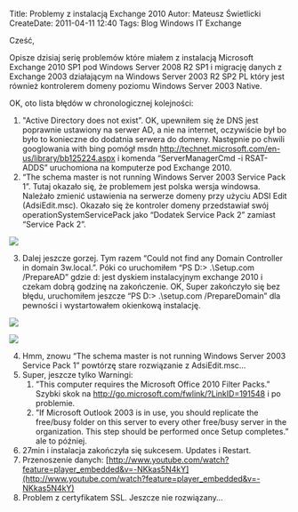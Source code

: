 Title: Problemy z instalacją Exchange 2010
Autor: Mateusz Świetlicki
CreateDate: 2011-04-11 12:40
Tags: 	Blog
		Windows
		IT
		Exchange

Cześć,

Opisze dzisiaj serię problemów które miałem z instalacją Microsoft Exchange 2010 SP1 pod Windows Server 2008 R2 SP1 i migrację danych z Exchange 2003 działającym na Windows Server 2003 R2 SP2 PL który jest również kontrolerem domeny poziomu Windows Server 2003 Native.

OK, oto lista błędów  w chronologicznej kolejności:

1. "Active Directory does not exist”. OK, upewniłem się że DNS jest poprawnie ustawiony na serwer AD, a nie na internet, oczywiście był bo było to konieczne do dodatnia serwera do domeny. Następnie po chwili googlowania with bing pomógł msdn http://technet.microsoft.com/en-us/library/bb125224.aspx i komenda “ServerManagerCmd -i RSAT-ADDS” uruchomiona na komputerze pod Exchange 2010.
2. “The schema master is not running Windows Server 2003 Service Pack 1”. Tutaj okazało się, że problemem jest polska wersja windowsa. Należało zmienić ustawienia na serwerze domeny przy użyciu ADSI Edit (AdsiEdit.msc). Okazało się że kontroler domeny przedstawiał swój operationSystemServicePack jako “Dodatek Service Pack 2” zamiast “Service Pack 2”. 

![](http://mateusz.swietlicki.net/image.axd?picture=image_1.png)

3. Dalej jeszcze gorzej. Tym razem “Could not find any Domain Controller in domain 3w.local.”. Póki co uruchomiłem “PS D:\> .\Setup.com /PrepareAD” gdzie d: jest dyskiem instalacyjnym exchange 2010 i czekam dobrą godzinę na zakończenie. OK, Super zakończyło się bez błędu, uruchomiłem jeszcze “PS D:\> .\setup.com /PrepareDomain” dla pewności i wystartowałem okienkową instalację.
 
![](http://mateusz.swietlicki.net/image.axd?picture=image_3.png)

![](http://mateusz.swietlicki.net/image.axd?picture=image_4.png)

4. Hmm, znowu “The schema master is not running Windows Server 2003 Service Pack 1” powtórzę stare rozwiązanie z AdsiEdit.msc…
5. Super, jeszcze tylko Warningi:
	1. ”This computer requires the Microsoft Office 2010 Filter Packs.” Szybki skok na <http://go.microsoft.com/fwlink/?LinkID=191548> i po problemie.
	2. ”If Microsoft Outlook 2003 is in use, you should replicate the free/busy folder on this server to every other free/busy server in the organization. This step should be performed once Setup completes.” ale to później.
6. 27min i instalacja zakończyła się sukcesem. Updates i Restart.
7. Przenoszenie danych: [http://www.youtube.com/watch?feature=player_embedded&v=-NKkas5N4kY](http://www.youtube.com/watch?feature=player_embedded&v=-NKkas5N4kY)
8. Problem z certyfikatem SSL. Jeszcze nie rozwiązany… 
